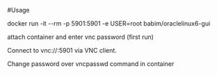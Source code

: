 #Usage

docker run -it --rm -p 5901:5901 -e USER=root babim/oraclelinux6-gui

attach container and enter vnc password (first run)

Connect to vnc://<host>:5901 via VNC client.

Change password over vncpasswd command in container
